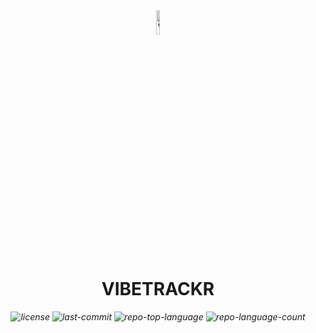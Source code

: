 <div id="top">

<div align="center"><img src="https://github.com/Rohit-K814307/VibeTrackr/blob/main/vibetrackr/frontend/public/logo.svg" width="10%"  alt="VibeTrackr Logo"/></div>

<div align="center" style="position: relative; width: 100%; height: 100%; ">

# VIBETRACKR

<em><em>

<!-- BADGES -->
<img src="https://img.shields.io/github/license/Rohit-K814307/VibeTrackr?style=default&logo=opensourceinitiative&logoColor=white&color=0080ff" alt="license">
<img src="https://img.shields.io/github/last-commit/Rohit-K814307/VibeTrackr?style=default&logo=git&logoColor=white&color=0080ff" alt="last-commit">
<img src="https://img.shields.io/github/languages/top/Rohit-K814307/VibeTrackr?style=default&color=0080ff" alt="repo-top-language">
<img src="https://img.shields.io/github/languages/count/Rohit-K814307/VibeTrackr?style=default&color=0080ff" alt="repo-language-count">

</div>
</div>
<br clear="right">

---

## Table of Contents

- [Table of Contents](#table-of-contents)
- [Overview](#overview)
	- [Useful Links + Information](#useful-links--information)
- [Features](#features)
- [Project Structure](#project-structure)
- [Getting Started](#getting-started)
    - [Prerequisites](#prerequisites)
    - [Installation](#installation)
    - [Usage](#usage)
- [Roadmap](#roadmap)
- [Contributing](#contributing)
- [License](#license)
- [Acknowledgments](#acknowledgments)

---

## Overview

A modern mental health companion built to help you journal, analyze your emotions, get tailored Spotify music recommendations, and receive thoughtful AI guidance—all in one place.

### Useful Links + Information


#### LIVE Link

The fully functional, production project is available at [https://vibetrackr.netlify.app](https://vibetrackr.netlify.app).

#### BERT Model for Emotion Analytics

This project uses several API connections. We fine tune a BERT model + regression head for determining the psychoemotional values of Valence, Emotion, and Dominance in order to run emotion analytics. Access the [HuggingFace Repo](https://huggingface.co/RobroKools/vad-bert) for model information and data. Access the [HuggingFace Space and Gradio API](https://huggingface.co/spaces/RobroKools/vad-emotion) to get emotion analytics for your use case.


---

## Features

- 🎯 **Emotion-Aware Journaling**: Journal your thoughts and receive real-time emotional analysis using a fine-tuned BERT model.

- 🎵 **Spotify-Powered Music Recommendations**: Get personalized Spotify tracks tailored to your emotional state.

- 🤖 **AI Mentor Support**: Receive insightful, friendly guidance from an AI assistant trained to respond to your moods and journal entries.

- 📊 **Emotional Analytics Dashboard**: Visualize trends over time with clean, interactive graphs for Valence, Arousal, and Dominance metrics.

- 🔒 **Secure Auth with Firebase**: Authenticate and manage users using Firebase Authentication.

- 📁 **Modern Frontend Stack**: Built with React + TypeScript and Vite for a lightning-fast user interface.

- ⚙️ **Robust Backend**: Python-based API endpoints manage journaling, ML inference, and user data.

- 🌐 **Live & Deployed**: Fully hosted on Netlify with backend API integrated for seamless use.

- 🧠 **Open Source ML Integration**: Easily connect with the hosted Hugging Face VAD-BERT model via Gradio API.

---

## Project Structure

```sh
└── VibeTrackr/
    ├── License
    └── vibetrackr
        ├── backend
        │   ├── app.py
        │   ├── database
        │   │   ├── __init__.py
        │   │   └── dbsetup.py
        │   ├── requirements.txt
        │   └── utils
        │       ├── __init__.py
        │       ├── llms
        │       │   ├── __init__.py
        │       │   ├── prompts.py
        │       │   └── query.py
        │       └── ml
        │           ├── __init__.py
        │           ├── emotions.py
        │           ├── fine_tune.ipynb
        │           └── query_api_bert.py
        └── frontend
            ├── .gitignore
            ├── README.md
            ├── components.json
            ├── eslint.config.js
            ├── index.html
            ├── package-lock.json
            ├── package.json
            ├── public
            │   ├── _redirects
            │   ├── logo.svg
            │   ├── logo_text.svg
            │   └── vite.svg
            ├── src
            │   ├── App.css
            │   ├── App.tsx
            │   ├── assets
            │   │   └── react.svg
            │   ├── components
            │   │   ├── AIMentor
            │   │   ├── CTA
            │   │   ├── Dash
            │   │   ├── Features
            │   │   ├── Footer
            │   │   ├── Hero
            │   │   ├── HowItWorks
            │   │   ├── Navbar
            │   │   ├── ProtectedRoute
            │   │   ├── SignOutButton
            │   │   ├── Spinner
            │   │   ├── WhyJournal
            │   │   ├── charts
            │   │   ├── index.ts
            │   │   └── ui
            │   ├── firebase.ts
            │   ├── hooks
            │   │   └── use-mobile.ts
            │   ├── index.css
            │   ├── lib
            │   │   └── utils.ts
            │   ├── main.tsx
            │   ├── pages
            │   │   ├── Insights
            │   │   ├── Landing
            │   │   ├── Overview
            │   │   ├── SignIn
            │   │   ├── SignUp
            │   │   └── index.ts
            │   ├── types
            │   │   └── journal.ts
            │   ├── utils
            │   │   ├── fetchWithRetry.ts
            │   │   └── index.ts
            │   └── vite-env.d.ts
            ├── tsconfig.app.json
            ├── tsconfig.json
            ├── tsconfig.node.json
            └── vite.config.ts
```

## Getting Started

### Prerequisites

This project requires the following dependencies:

- **Programming Language:** TypeScript, Python
- **Package Manager:** Npm, Pip

### Installation

Build VibeTrackr from the source and intsall dependencies:

1. **Clone the repository:**

    ```sh
    ❯ git clone https://github.com/Rohit-K814307/VibeTrackr
    ```

2. **Navigate to the project directory:**

    ```sh
    ❯ cd VibeTrackr
    ```

3. **Install the dependencies:**

	```sh
	❯ cd vibetrackr/frontend && npm install
	```

	```sh
	❯ cd vibetrackr/backend && pip install -r requirements.txt
	```

### Usage

Run the project with:

**Frontend Using [npm](https://www.npmjs.com/):**
```sh
cd vibetrackr/frontend && npm run dev
```
**Backend Using [](None):**
```sh
cd vibetrackr/backend && python app.py
```

---

## Roadmap

- [X] **`Task 1`**: <strike>Complete Backend</strike>
- [X] **`Task 2`**: <strike>Complete Frontend</strike>.
- [X] **`Task 3`**: <strike>Deploy Application</strike>.

---

## Contributing

- **💬 [Join the Discussions](https://github.com/Rohit-K814307/VibeTrackr/discussions)**: Share your insights, provide feedback, or ask questions.
- **🐛 [Report Issues](https://github.com/Rohit-K814307/VibeTrackr/issues)**: Submit bugs found or log feature requests for the `VibeTrackr` project.

<details closed>
<summary>Contributing Guidelines</summary>

1. **Fork the Repository**: Start by forking the project repository to your github account.
2. **Clone Locally**: Clone the forked repository to your local machine using a git client.
   ```sh
   git clone https://github.com/Rohit-K814307/VibeTrackr
   ```
3. **Create a New Branch**: Always work on a new branch, giving it a descriptive name.
   ```sh
   git checkout -b new-feature-x
   ```
4. **Make Your Changes**: Develop and test your changes locally.
5. **Commit Your Changes**: Commit with a clear message describing your updates.
   ```sh
   git commit -m 'Implemented new feature x.'
   ```
6. **Push to github**: Push the changes to your forked repository.
   ```sh
   git push origin new-feature-x
   ```
7. **Submit a Pull Request**: Create a PR against the original project repository. Clearly describe the changes and their motivations.
8. **Review**: Once your PR is reviewed and approved, it will be merged into the main branch. Congratulations on your contribution!
</details>

<details closed>
<summary>Contributor Graph</summary>
<br>
<p align="left">
   <a href="https://github.com{/Rohit-K814307/VibeTrackr/}graphs/contributors">
      <img src="https://contrib.rocks/image?repo=Rohit-K814307/VibeTrackr">
   </a>
</p>
</details>

---

## License

Vibetrackr is protected under the [MIT](https://opensource.org/license/mit) License. For more details, refer to the [LICENSE](https://github.com/Rohit-K814307/VibeTrackr/blob/main/License) file.

<div align="right">

[![][back-to-top]](#top)

</div>


[back-to-top]: https://img.shields.io/badge/-BACK_TO_TOP-151515?style=flat-square


---
